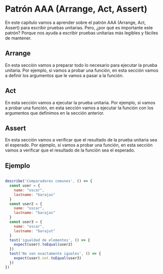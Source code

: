 # Patrón AAA (Arrange, Act, Assert)

En este capítulo vamos a aprender sobre el patrón AAA (Arrange, Act, Assert) para escribir pruebas unitarias. Pero, ¿por qué es importante este patrón? Porque nos ayuda a escribir pruebas unitarias más legibles y fáciles de mantener.

## Arrange

En esta sección vamos a preparar todo lo necesario para ejecutar la prueba unitaria. Por ejemplo, si vamos a probar una función, en esta sección vamos a definir los argumentos que le vamos a pasar a la función.

## Act

En esta sección vamos a ejecutar la prueba unitaria. Por ejemplo, si vamos a probar una función, en esta sección vamos a ejecutar la función con los argumentos que definimos en la sección anterior.

## Assert

En esta sección vamos a verificar que el resultado de la prueba unitaria sea el esperado. Por ejemplo, si vamos a probar una función, en esta sección vamos a verificar que el resultado de la función sea el esperado.


## Ejemplo


```js

describe('Comparadores comunes', () => {
  const user = {
    name: "oscar",
    lastname: "barajas"
  }
  const user2 = {
    name: "oscar",
    lastname: "barajas"
  }
  const user3 = {
    name: "oscar",
    lastname: "barajut"
  }
  test('igualdad de elementos', () => {
    expect(user).toEqual(user2)
  })
  test('No son exactamente iguales', () => {
    expect(user).not.toEqual(user3)
  })
})
```


